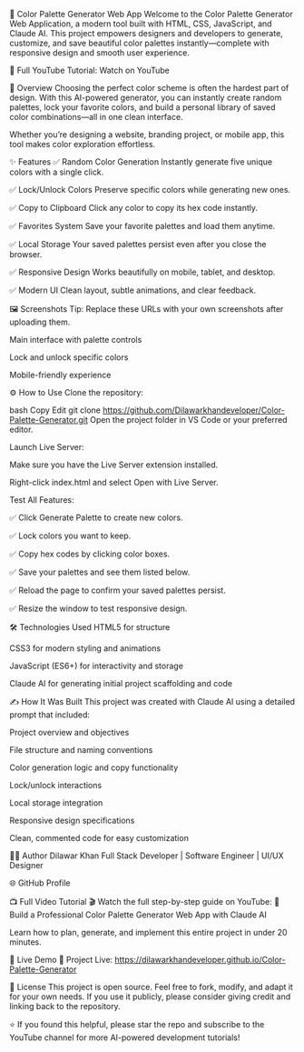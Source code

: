 🎨 Color Palette Generator Web App
Welcome to the Color Palette Generator Web Application, a modern tool built with HTML, CSS, JavaScript, and Claude AI. This project empowers designers and developers to generate, customize, and save beautiful color palettes instantly—complete with responsive design and smooth user experience.

🎥 Full YouTube Tutorial: Watch on YouTube

🌟 Overview
Choosing the perfect color scheme is often the hardest part of design. With this AI-powered generator, you can instantly create random palettes, lock your favorite colors, and build a personal library of saved color combinations—all in one clean interface.

Whether you’re designing a website, branding project, or mobile app, this tool makes color exploration effortless.

✨ Features
✅ Random Color Generation
Instantly generate five unique colors with a single click.

✅ Lock/Unlock Colors
Preserve specific colors while generating new ones.

✅ Copy to Clipboard
Click any color to copy its hex code instantly.

✅ Favorites System
Save your favorite palettes and load them anytime.

✅ Local Storage
Your saved palettes persist even after you close the browser.

✅ Responsive Design
Works beautifully on mobile, tablet, and desktop.

✅ Modern UI
Clean layout, subtle animations, and clear feedback.

🖼️ Screenshots
Tip: Replace these URLs with your own screenshots after uploading them.


Main interface with palette controls


Lock and unlock specific colors


Mobile-friendly experience

⚙️ How to Use
Clone the repository:

bash
Copy
Edit
git clone https://github.com/Dilawarkhandeveloper/Color-Palette-Generator.git
Open the project folder in VS Code or your preferred editor.

Launch Live Server:

Make sure you have the Live Server extension installed.

Right-click index.html and select Open with Live Server.

Test All Features:

✅ Click Generate Palette to create new colors.

✅ Lock colors you want to keep.

✅ Copy hex codes by clicking color boxes.

✅ Save your palettes and see them listed below.

✅ Reload the page to confirm your saved palettes persist.

✅ Resize the window to test responsive design.

🛠️ Technologies Used
HTML5 for structure

CSS3 for modern styling and animations

JavaScript (ES6+) for interactivity and storage

Claude AI for generating initial project scaffolding and code

✍️ How It Was Built
This project was created with Claude AI using a detailed prompt that included:

Project overview and objectives

File structure and naming conventions

Color generation logic and copy functionality

Lock/unlock interactions

Local storage integration

Responsive design specifications

Clean, commented code for easy customization

👨‍💻 Author
Dilawar Khan
Full Stack Developer | Software Engineer | UI/UX Designer

🌐 GitHub Profile

📺 Full Video Tutorial
🎬 Watch the full step-by-step guide on YouTube:
🔗 Build a Professional Color Palette Generator Web App with Claude AI

Learn how to plan, generate, and implement this entire project in under 20 minutes.

📄 Live Demo
🔹 Project Live:
https://dilawarkhandeveloper.github.io/Color-Palette-Generator

📄 License
This project is open source. Feel free to fork, modify, and adapt it for your own needs. If you use it publicly, please consider giving credit and linking back to the repository.

⭐ If you found this helpful, please star the repo and subscribe to the YouTube channel for more AI-powered development tutorials!
